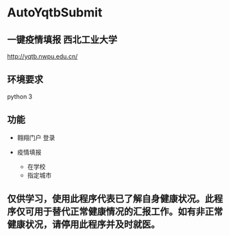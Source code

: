 # AutoYqtbSubmit

## 一键疫情填报 西北工业大学

http://yqtb.nwpu.edu.cn/

## 环境要求

python 3


## 功能

- 翱翔门户 登录

- 疫情填报
    - 在学校
    - 指定城市

## 仅供学习，使用此程序代表已了解自身健康状况。此程序仅可用于替代正常健康情况的汇报工作。如有非正常健康状况，请停用此程序并及时就医。
